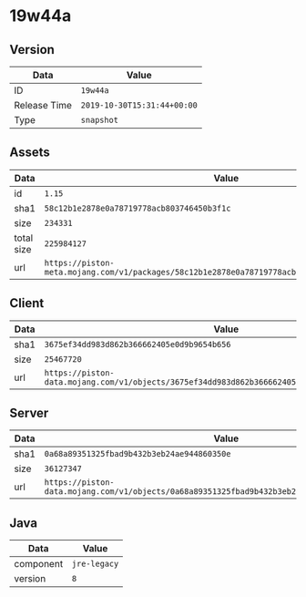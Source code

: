 # 19w44a

## Version

|**Data**        | **Value**                 |
|----------------|-------------------------|
| ID   | ```19w44a```   |
| Release Time   | ```2019-10-30T15:31:44+00:00```   |
| Type   | ```snapshot```   |

## Assets

|**Data**        | **Value**                 |
|----------------|-------------------------|
| id   | ```1.15```   |
| sha1   | ```58c12b1e2878e0a78719778acb803746450b3f1c```   |
| size   | ```234331```   |
| total size  | ```225984127```  |
| url       | ```https://piston-meta.mojang.com/v1/packages/58c12b1e2878e0a78719778acb803746450b3f1c/1.15.json``` |

## Client

|**Data**        | **Value**                 |
|----------------|-------------------------|
| sha1   | ```3675ef34dd983d862b366662405e0d9b9654b656```   |
| size   | ```25467720```   |
| url       | ```https://piston-data.mojang.com/v1/objects/3675ef34dd983d862b366662405e0d9b9654b656/client.jar``` |

## Server

|**Data**        | **Value**                 |
|----------------|-------------------------|
| sha1   | ```0a68a89351325fbad9b432b3eb24ae944860350e```   |
| size   | ```36127347```   |
| url       | ```https://piston-data.mojang.com/v1/objects/0a68a89351325fbad9b432b3eb24ae944860350e/server.jar``` |

## Java

|**Data**        | **Value**                 |
|----------------|-------------------------|
| component   | ```jre-legacy```   |
| version   | ```8```   |